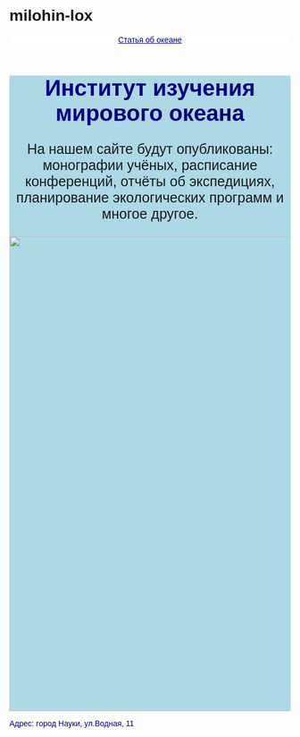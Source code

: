 # milohin-lox
<html>
    <body style="font-family:sans-serif;">
        <header style="background-color:white">
            <a href="https://geographyofrussia.com/mirovoj-okean/" style="color:navy">Статья об океане</a>
        </header>
        <main style="background-color:lightblue">
            <h1 style="color:navy; text-align:center;font-size:40px">Институт изучения мирового океана</h1>
            <p style="font-size:25px;text-align:center;">На нашем сайте будут опубликованы:<br/> монографии учёных, расписание конференций, отчёты об экспедициях, <br/>планирование экологических программ и многое другое.</p>
            <img src="https://mars.algoritmika.org/uploads/2020/10/water-3194377_1920_0_1603951480.jpg" width="850px"/>
        </main>
        <footer style="color:navy">
            <p>Адрес: город Науки, ул.Водная, 11</p>
        </footer>
    </body>
</html>
